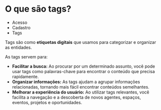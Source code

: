# O que são tags?

- Acesso
- Cadastro
- Tags

Tags são como **etiquetas digitais** que usamos para categorizar e organizar as entidades. 

As tags servem para:

* **Facilitar a busca:** Ao procurar por um determinado assunto, você pode usar tags como palavras-chave para encontrar o conteúdo que precisa rapidamente.
* **Organizar informações:** As tags ajudam a agrupar informações relacionadas, tornando mais fácil encontrar conteúdos semelhantes.
* **Melhorar a experiência do usuário:** Ao utilizar tags relevantes, você facilita a navegação e a descoberta de novos agentes, espaços, eventos, projetos e oportunidades.